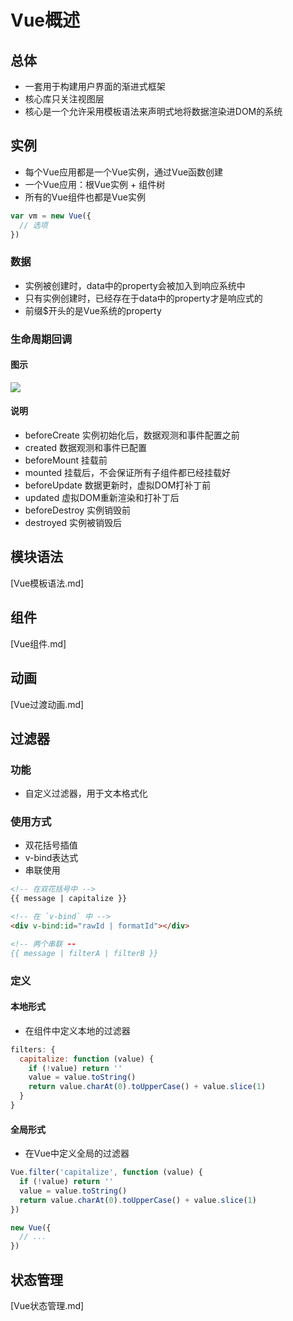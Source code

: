 

# Vue概述


## 总体

* 一套用于构建用户界面的渐进式框架
* 核心库只关注视图层
* 核心是一个允许采用模板语法来声明式地将数据渲染进DOM的系统


## 实例

* 每个Vue应用都是一个Vue实例，通过Vue函数创建
* 一个Vue应用：根Vue实例 + 组件树
* 所有的Vue组件也都是Vue实例


```js
var vm = new Vue({
  // 选项
})
```


### 数据
* 实例被创建时，data中的property会被加入到响应系统中
* 只有实例创建时，已经存在于data中的property才是响应式的
* 前缀$开头的是Vue系统的property



### 生命周期回调

#### 图示
![](http://picbed.cc12703.com/vue-生命周期.png)


#### 说明
* beforeCreate 实例初始化后，数据观测和事件配置之前
* created  数据观测和事件已配置
* beforeMount 挂载前
* mounted 挂载后，不会保证所有子组件都已经挂载好
* beforeUpdate 数据更新时，虚拟DOM打补丁前
* updated 虚拟DOM重新渲染和打补丁后
* beforeDestroy 实例销毁前
* destroyed 实例被销毁后





## 模块语法

[Vue模板语法.md]

## 组件

[Vue组件.md]


## 动画

[Vue过渡动画.md]


## 过滤器

### 功能
* 自定义过滤器，用于文本格式化

### 使用方式
* 双花括号插值
* v-bind表达式
* 串联使用

```html
<!-- 在双花括号中 -->
{{ message | capitalize }}

<!-- 在 `v-bind` 中 -->
<div v-bind:id="rawId | formatId"></div>

<!-- 两个串联 --
{{ message | filterA | filterB }}
```


### 定义

#### 本地形式
* 在组件中定义本地的过滤器

```js
filters: {
  capitalize: function (value) {
    if (!value) return ''
    value = value.toString()
    return value.charAt(0).toUpperCase() + value.slice(1)
  }
}
```

#### 全局形式
* 在Vue中定义全局的过滤器

```js
Vue.filter('capitalize', function (value) {
  if (!value) return ''
  value = value.toString()
  return value.charAt(0).toUpperCase() + value.slice(1)
})

new Vue({
  // ...
})
```



## 状态管理

[Vue状态管理.md]




